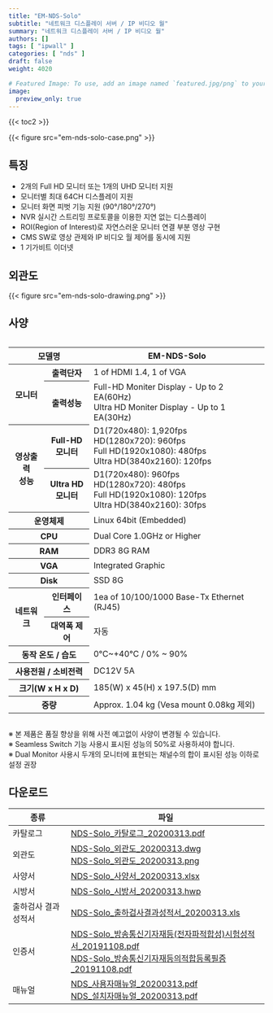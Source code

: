 ```yaml
---
title: "EM-NDS-Solo"
subtitle: "네트워크 디스플레이 서버 / IP 비디오 월"
summary: "네트워크 디스플레이 서버 / IP 비디오 월"
authors: []
tags: [ "ipwall" ]
categories: [ "nds" ]
draft: false
weight: 4020

# Featured Image: To use, add an image named `featured.jpg/png` to your page's folder.
image:
  preview_only: true
---
```


{{< toc2 >}}

<div class="container">
<div class="row justify-content-center">
<div class="col-sm-6">

{{< figure src="em-nds-solo-case.png" >}}

</div>
</div>
</div>

## 특징

- 2개의 Full HD 모니터 또는 1개의 UHD 모니터 지원 
- 모니터별 최대 64CH 디스플레이 지원
- 모니터 화면 피벗 기능 지원 (90°/180°/270°)
- NVR 실시간 스트리밍 프로토콜을 이용한 지연 없는 디스플레이 
- ROI(Region of Interest)로 자연스러운 모니터 연결 부분 영상 구현
- CMS SW로 영상 관제와 IP 비디오 월 제어를 동시에 지원
- 1 기가비트 이더넷

## 외관도

{{< figure src="em-nds-solo-drawing.png" >}}

## 사양

<div style="overflow-x: auto">
<table class="spec">
<thead>
<tr>
<th colspan="2">모델명</th>
<th>EM-NDS-Solo</th>
</tr>
</thead>
<tbody>
<tr>
<th rowspan="2">모니터</th>
<th>출력단자</th>
<td>1 of HDMI 1.4, 1 of VGA</td>
</tr>
<tr>
<th>출력성능</th>
<td>Full-HD Moniter Display - Up to 2 EA(60Hz)<br>Ultra HD Moniter Display - Up to 1 EA(30Hz)</td>
</tr>
<tr>
<th rowspan="2">영상출력<br>성능</th>
<th>Full-HD<br>모니터</th>
<td>D1(720x480): 1,920fps<br>
    HD(1280x720): 960fps<br>
    Full HD(1920x1080): 480fps<br>
    Ultra HD(3840x2160): 120fps</td>
</tr>
<tr>
<th>Ultra HD<br>모니터</th>
<td>D1(720x480): 960fps<br>
    HD(1280x720): 480fps<br>
    Full HD(1920x1080): 120fps<br>
    Ultra HD(3840x2160): 30fps</td>
</tr>
<tr>
<th colspan="2">운영체제</th>
<td>Linux 64bit (Embedded)</td>
</tr>
<tr>
<th colspan="2">CPU</th>
<td>Dual Core 1.0GHz or Higher</td>
</tr>
<tr>
<th colspan="2">RAM</th>
<td>DDR3 8G RAM</td>
</tr>
<tr>
<th colspan="2">VGA</th>
<td>Integrated Graphic</td>
</tr>
<tr>
<th colspan="2">Disk</th>
<td>SSD 8G</td>
</tr>
<tr>
<th rowspan="2">네트워크</th>
<th>인터페이스</th>
<td>1ea of 10/100/1000 Base-Tx Ethernet (RJ45)</td>
</tr>
<tr>
<th>대역폭 제어</th>
<td>자동</td>
</tr>
<tr>
<th colspan="2">동작 온도 / 습도</th>
<td>0℃~+40℃ / 0% ~ 90%</td>
</tr>
<tr>
<th colspan="2">사용전원 / 소비전력</th>
<td>DC12V 5A</td>
</tr>
<tr>
<th colspan="2">크기(W x H x D)</th>
<td>185(W) x 45(H) x 197.5(D) mm</td>
</tr>
<tr>
<th colspan="2">중량</th>
<td>Approx. 1.04 kg (Vesa mount 0.08kg 제외)</td>
</tr>
</tbody>
</table>
</div>

※ 본 제품은 품질 향상을 위해 사전 예고없이 사양이 변경될 수 있습니다.  
※ Seamless Switch 기능 사용시 표시된 성능의 50%로 사용하셔야 합니다.  
※ Dual Monitor 사용시 두개의 모니터에 표현되는 채널수의 합이 표시된 성능 이하로 설정 권장

## 다운로드

종류 | 파일
---- | ----
카탈로그 | [NDS-Solo_카탈로그_20200313.pdf](http://data.emstone.com/sales/ko/NDS-Solo_카탈로그_20200313.pdf)
외관도 | [NDS-Solo_외관도_20200313.dwg](http://data.emstone.com/sales/ko/NDS-Solo_외관도_20200313.dwg)<br>[NDS-Solo_외관도_20200313.png](http://data.emstone.com/sales/ko/NDS-Solo_외관도_20200313.png)
사양서 | [NDS-Solo_사양서_20200313.xlsx](http://data.emstone.com/sales/ko/NDS-Solo_사양서_20200313.xlsx)
시방서 | [NDS-Solo_시방서_20200313.hwp](http://data.emstone.com/sales/ko/NDS-Solo_시방서_20200313.hwp)
출하검사 결과 성적서 | [NDS-Solo_출하검사결과성적서_20200313.xls](http://data.emstone.com/sales/ko/NDS-Solo_출하검사결과성적서_20200313.xls)
인증서 | [NDS-Solo_방송통신기자재등(전자파적합성)시험성적서_20191108.pdf](http://data.emstone.com/sales/ko/NDS-Solo_방송통신기자재등(전자파적합성)시험성적서_20191108.pdf)<br>[NDS-Solo_방송통신기자재등의적합등록필증_20191108.pdf](http://data.emstone.com/sales/ko/NDS-Solo_방송통신기자재등의적합등록필증_20191108.pdf)
매뉴얼 | [NDS_사용자매뉴얼_20200313.pdf](http://data.emstone.com/sales/ko/NDS_사용자매뉴얼_20200313.pdf)<br>[NDS_설치자매뉴얼_20200313.pdf](http://data.emstone.com/sales/ko/NDS_설치자매뉴얼_20200313.pdf)
